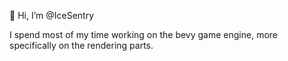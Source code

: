 👋 Hi, I’m @IceSentry

I spend most of my time working on the bevy game engine, more specifically on the rendering parts.

